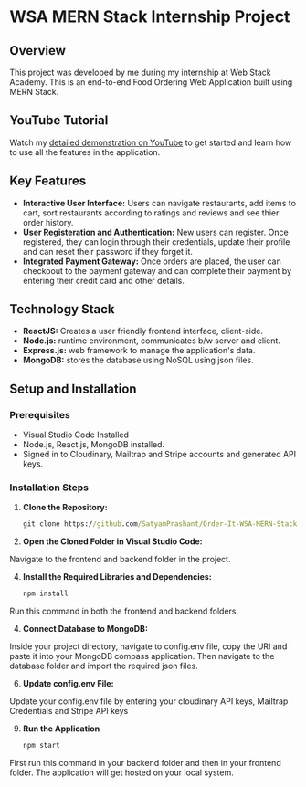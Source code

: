 # WSA MERN Stack Internship Project

## Overview
This project was developed by me during my internship at Web Stack Academy. This is an end-to-end Food Ordering Web Application built using MERN Stack.

## YouTube Tutorial
Watch my [detailed demonstration on YouTube](https://youtu.be/aiyqyTXEroE?si=LBdNQl4w0E9-GPzC) to get started and learn how to use all the features in the application.

## Key Features
- **Interactive User Interface:** Users can navigate restaurants, add items to cart, sort restaurants according to ratings and reviews and see thier order history.
- **User Registeration and Authentication:** New users can register. Once registered, they can login through their credentials, update their profile and can reset their password if they forget it.
- **Integrated Payment Gateway:** Once orders are placed, the user can checkoout to the payment gateway and can complete their payment by entering their credit card and other details.

## Technology Stack
- **ReactJS:** Creates a user friendly frontend interface, client-side.
- **Node.js:** runtime environment, communicates b/w server and client.
- **Express.js:** web framework to manage the application's data.
- **MongoDB:** stores the database using NoSQL using json files.

## Setup and Installation

### Prerequisites
- Visual Studio Code Installed
- Node.js, React.js, MongoDB installed.
- Signed in to Cloudinary, Mailtrap and Stripe accounts and generated API keys.

### Installation Steps
1. **Clone the Repository:**
   ```cmd
   git clone https://github.com/SatyamPrashant/Order-It-WSA-MERN-Stack-Internship-Project.git

2. **Open the Cloned Folder in Visual Studio Code:**
   
Navigate to the frontend and backend folder in the project.

4. **Install the Required Libraries and Dependencies:**
   ```cmd
   npm install

Run this command in both the frontend and backend folders.
   
4. **Connect Database to MongoDB:**

Inside your project directory, navigate to config.env file, copy the URI and paste it into your MongoDB compass application. Then navigate to the database folder and import the required json files.

6. **Update config.env File:**

Update your config.env file by entering your cloudinary API keys, Mailtrap Credentials and Stripe API keys

9. **Run the Application**
   ```cmd
   npm start

First run this command in your backend folder and then in your frontend folder. The application will get hosted on your local system.
